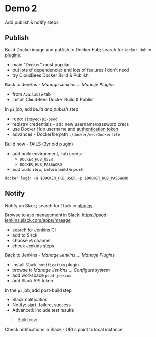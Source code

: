 # Demo 2

Add publish & notify steps

## Publish

Build Docker image and publish to Docker Hub; search for `Docker Hub` in [plugins](https://plugins.jenkins.io/).

- main "Docker" most popular
- but lots of dependencies and lots of features I don't need
- try CloudBees Docker Build & Publish

Back to Jenkins - _Manage Jenkins_ ... _Manage Plugins_

- from `Available` tab
- install CloudBees Docker Build & Publish

In `pi` job, add _build and publish_ step

- repo: `sixeyed/pi-psod`
- registry credentials - add new username/password creds
- use Docker Hub username and [authentication token](https://hub.docker.com/settings/security)
- advanced - Dockerfile path `./docker/web/Dockerfile`

Build now - FAILS (3yr old plugin)

- add build environment, hub creds:
  - `DOCKER_HUB_USER`
  - `DOCKER_HUB_PASSWORD`
- add build step, before build & push

```
docker login -u $DOCKER_HUB_USER -p $DOCKER_HUB_PASSWORD
```

## Notify

Notify on Slack; search for `Slack` in [plugins](https://plugins.jenkins.io/).

Browse to app management in Slack: https://psod-jenkins.slack.com/apps/manage

- search for Jenkins CI
- add to Slack
- choose `m3` channel
- check Jenkins steps

Back to Jenkins - _Manage Jenkins_ ... _Manage Plugins_

- install `Slack notification` plugin
- browse to _Manage Jenkins_ ... _Configure system_
- add workspace `psod-jenkins`
- add Slack API token

In the `pi` job, add post-build step

- Slack notification
- Notify: start, failure, success
- Advanced: include test results

> Build now

Check notifications in Slack - URLs point to local instance
